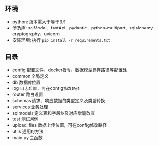 ## 环境

- python: 版本需大于等于3.9
- 涉及库: sqlModel、fastApi、pydantic、python-multipart、sqlalchemy、cryptography、uvicorn
- 安装环境: 执行 ```pip install -r requirements.txt```

## 目录

- config 配置文件，docker指令，数据模型保存路径等配置处
- common 全局定义
- db 数据库位置
- log 日志位置，可在config修改路径
- router 路由设置
- schemas 请求、响应数据的类型定义及类型转换
- services 业务处理
- sqlmodels 定义表和字段以及对应增删改查
- test 测试用例
- upload_files 数据上传位置，可在config修改路径
- utils 通用的方法
- main.py 主函数
